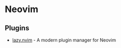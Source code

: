 # Neovim

## Plugins

- [lazy.nvim] - A modern plugin manager for Neovim


[lazy.nvim]: https://github.com/folke/lazy.nvim

